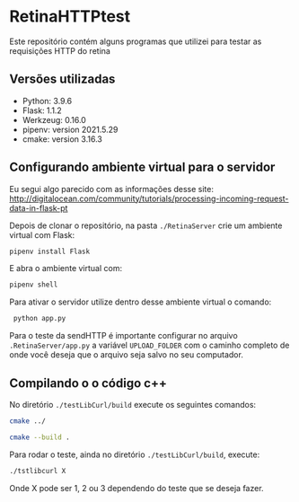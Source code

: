 # RetinaHTTPtest
Este repositório contém alguns programas que utilizei para testar as requisições HTTP do retina

## Versões utilizadas
- Python: 3.9.6
- Flask: 1.1.2
- Werkzeug: 0.16.0
- pipenv: version 2021.5.29
- cmake: version 3.16.3

## Configurando ambiente virtual para o servidor
Eu segui algo parecido com as informações desse site: http://digitalocean.com/community/tutorials/processing-incoming-request-data-in-flask-pt

Depois de clonar o repositório, na pasta `./RetinaServer` crie um ambiente virtual com Flask:
  
  ```sh
  pipenv install Flask
  ```
  
E abra o ambiente virtual com:
  
  ```sh
  pipenv shell
  ```
  
Para ativar o servidor utilize dentro desse ambiente virtual o comando:
```sh
 python app.py
 ```

Para o teste da sendHTTP é importante configurar no arquivo `.RetinaServer/app.py` a variável `UPLOAD_FOLDER` com o caminho completo de onde você deseja que o arquivo seja salvo no seu computador.

## Compilando o o código c++
No diretório `./testLibCurl/build` execute os seguintes comandos:

```sh
cmake ../
```

```sh
cmake --build .
```

Para rodar o teste, ainda no diretório `./testLibCurl/build`, execute:

```sh
./tstlibcurl X
```

Onde X pode ser 1, 2 ou 3 dependendo do teste que se deseja fazer.
